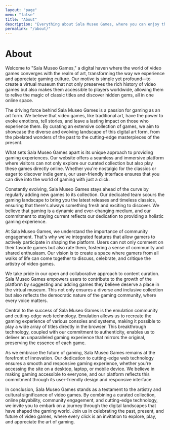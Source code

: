 ```yaml
---
layout: "page"
menu: "false"
title: "About"
description: "Everything about Sala Museo Games, where you can enjoy the new art of videogames."
permalink: "/about/"
---
```


# About

Welcome to "Sala Museo Games," a digital haven where the world of video games converges with the realm of art, transforming the way we experience and appreciate gaming culture. Our motive is simple yet profound—to create a virtual museum that not only preserves the rich history of video games but also makes them accessible to players worldwide, allowing them to relive the magic of classic titles and discover hidden gems, all in one online space.

The driving force behind Sala Museo Games is a passion for gaming as an art form. We believe that video games, like traditional art, have the power to evoke emotions, tell stories, and leave a lasting impact on those who experience them. By curating an extensive collection of games, we aim to showcase the diverse and evolving landscape of this digital art form, from the pixelated wonders of the past to the cutting-edge masterpieces of the present.

What sets Sala Museo Games apart is its unique approach to providing gaming experiences. Our website offers a seamless and immersive platform where visitors can not only explore our curated collection but also play these games directly online. Whether you're nostalgic for the classics or eager to discover indie gems, our user-friendly interface ensures that you can dive into the world of gaming with just a click.

Constantly evolving, Sala Museo Games stays ahead of the curve by regularly adding new games to its collection. Our dedicated team scours the gaming landscape to bring you the latest releases and timeless classics, ensuring that there's always something fresh and exciting to discover. We believe that gaming is a dynamic and ever-changing medium, and our commitment to staying current reflects our dedication to providing a holistic gaming experience.

At Sala Museo Games, we understand the importance of community engagement. That's why we've integrated features that allow gamers to actively participate in shaping the platform. Users can not only comment on their favorite games but also rate them, fostering a sense of community and shared enthusiasm. Our vision is to create a space where gamers from all walks of life can come together to discuss, celebrate, and critique the artistry of video games.

We take pride in our open and collaborative approach to content curation. Sala Museo Games empowers users to contribute to the growth of the platform by suggesting and adding games they believe deserve a place in the virtual museum. This not only ensures a diverse and inclusive collection but also reflects the democratic nature of the gaming community, where every voice matters.

Central to the success of Sala Museo Games is the emulation community and cutting-edge web technology. Emulation allows us to recreate the gaming experience of various consoles and systems, making it possible to play a wide array of titles directly in the browser. This breakthrough technology, coupled with our commitment to authenticity, enables us to deliver an unparalleled gaming experience that mirrors the original, preserving the essence of each game.

As we embrace the future of gaming, Sala Museo Games remains at the forefront of innovation. Our dedication to cutting-edge web technology ensures a smooth and responsive gaming experience, whether you're accessing the site on a desktop, laptop, or mobile device. We believe in making gaming accessible to everyone, and our platform reflects this commitment through its user-friendly design and responsive interface.

In conclusion, Sala Museo Games stands as a testament to the artistry and cultural significance of video games. By combining a curated collection, online playability, community engagement, and cutting-edge technology, we invite you to embark on a journey through the digital landscapes that have shaped the gaming world. Join us in celebrating the past, present, and future of video games, where every click is an invitation to explore, play, and appreciate the art of gaming.
